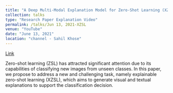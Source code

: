 ```yaml
---
title: "A Deep Multi-Modal Explanation Model for Zero-Shot Learning (XZSL)"
collection: talks
type: "Research Paper Explanation Video"
permalink: /talks/Jun 13, 2021-XZSL
venue: "YouTube"
date: "June 13, 2021"
location: "channel - Sahil Khose"
---
```


[Link](https://www.youtube.com/watch?v=sdfO5cmiVho)

Zero-shot learning (ZSL) has attracted significant attention due to its capabilities of classifying new images from unseen classes. In this paper, we propose to address a new and challenging task, namely explainable zero-shot learning (XZSL), which aims to generate visual and textual explanations to support the classification decision.
